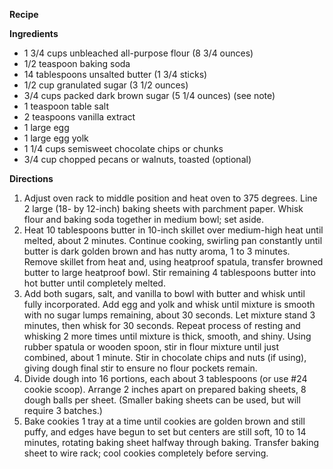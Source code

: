 **Recipe**

**Ingredients**
- 1 3/4 cups unbleached all-purpose flour (8 3/4 ounces)
- 1/2 teaspoon baking soda
- 14 tablespoons unsalted butter (1 3/4 sticks)
- 1/2 cup granulated sugar (3 1/2 ounces)
- 3/4 cups packed dark brown sugar (5 1/4 ounces) (see note)
- 1 teaspoon table salt
- 2 teaspoons vanilla extract
- 1 large egg
- 1 large egg yolk
- 1 1/4 cups semisweet chocolate chips or chunks 
- 3/4 cup chopped pecans or walnuts, toasted (optional)


**Directions**
1.	Adjust oven rack to middle position and heat oven to 375 degrees. Line 2 large (18- by 12-inch) baking sheets with parchment paper. Whisk flour and baking soda together in medium bowl; set aside.
2.	Heat 10 tablespoons butter in 10-inch skillet over medium-high heat until melted, about 2 minutes. Continue cooking, swirling pan constantly until butter is dark golden brown and has nutty aroma, 1 to 3 minutes. Remove skillet from heat and, using heatproof spatula, transfer browned butter to large heatproof bowl. Stir remaining 4 tablespoons butter into hot butter until completely melted.
3.	Add both sugars, salt, and vanilla to bowl with butter and whisk until fully incorporated. Add egg and yolk and whisk until mixture is smooth with no sugar lumps remaining, about 30 seconds. Let mixture stand 3 minutes, then whisk for 30 seconds. Repeat process of resting and whisking 2 more times until mixture is thick, smooth, and shiny. Using rubber spatula or wooden spoon, stir in flour mixture until just combined, about 1 minute. Stir in chocolate chips and nuts (if using), giving dough final stir to ensure no flour pockets remain.
4.	Divide dough into 16 portions, each about 3 tablespoons (or use #24 cookie scoop). Arrange 2 inches apart on prepared baking sheets, 8 dough balls per sheet. (Smaller baking sheets can be used, but will require 3 batches.)
5.	Bake cookies 1 tray at a time until cookies are golden brown and still puffy, and edges have begun to set but centers are still soft, 10 to 14 minutes, rotating baking sheet halfway through baking. Transfer baking sheet to wire rack; cool cookies completely before serving.